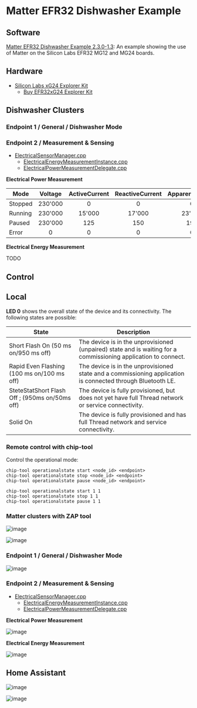 # Matter EFR32 Dishwasher Example

## Software

[Matter EFR32 Dishwasher Example 2.3.0-1.3](https://github.com/SiliconLabs/matter/tree/release_2.3.0-1.3/silabs_examples/dishwasher-app/silabs):
An example showing the use of Matter on the Silicon Labs EFR32 MG12 and MG24 boards.


## Hardware

 - [Silicon Labs xG24 Explorer Kit](https://www.silabs.com/development-tools/wireless/efr32xg24-explorer-kit?tab=overview)
   - [Buy EFR32xG24 Explorer Kit](https://www.digikey.com/en/product-highlight/s/silicon-laboratories/efr32xg24-explorer-kit)


## Dishwasher Clusters

### Endpoint 1 / General / Dishwasher Mode


### Endpoint 2 / Measurement & Sensing

 - [ElectricalSensorManager.cpp](https://github.com/SiliconLabs/matter_extension/blob/main/silabs_examples/dishwasher-app/silabs/src/ElectricalSensorManager.cpp)
   - [ElectricalEnergyMeasurementInstance.cpp](https://github.com/SiliconLabs/matter_extension/blob/main/silabs_examples/dishwasher-app/silabs/src/ElectricalEnergyMeasurementInstance.cpp)
   - [ElectricalPowerMeasurementDelegate.cpp](https://github.com/SiliconLabs/matter_extension/blob/main/silabs_examples/dishwasher-app/silabs/src/ElectricalPowerMeasurementDelegate.cpp)

**Electrical Power Measurement**

| **Mode** | **Voltage** | **ActiveCurrent** | **ReactiveCurrent** | **ApparentCurrent** | **ActivePower** | **ReactivePower** | **ApparentPower** | **RMSVoltage** | **RMSCurrent** | **RMSPower** | **Frequency** | **PowerFactor** | **NeutralCurrent** |
|----------|:-----------:|:-----------------:|:-------------------:|:-------------------:|:---------------:|:-----------------:|:-----------------:|:--------------:|:--------------:|:------------:|:-------------:|:---------------:|:------------------:|
| Stopped  |   230'000   |         0         |          0          |          0          |        0        |         0         |         0         |     120'000    |        0       |       0      |       50      |      98'00      |          0         |
| Running  |   230'000   |       15'000      |        17'000       |        23'000       |     1800'000    |      2040'000     |      3000'000     |     120'000    |     15'000     |   1800'000   |       50      |      92'00      |       15'000       |
| Paused   |   230'000   |        125        |         150         |         190         |      17'000     |       18'000      |       25'000      |     120'000    |       125      |    17'000    |       50      |      95'00      |         125        |
| Error    |      0      |         0         |          0          |          0          |        0        |         0         |         0         |        0       |        0       |       0      |       0       |        0        |          0         |


**Electrical Energy Measurement**

TODO

## Control

## Local

 **LED 0** shows the overall state of the device and its connectivity. The
 following states are possible:

| **State**                                      | **Description**                                                                                                |
|------------------------------------------------|----------------------------------------------------------------------------------------------------------------|
| Short Flash On (50 ms on/950 ms off)           | The device is in the unprovisioned (unpaired) state and is waiting for a commissioning application to connect. |
| Rapid Even Flashing (100 ms on/100 ms off)     | The device is in the unprovisioned state and a commissioning application is connected through Bluetooth LE.    |
| SteteStatShort Flash Off ; (950ms on/50ms off) | The device is fully provisioned, but does not yet have full Thread network or service connectivity.            |
| Solid On                                       | The device is fully provisioned and has full Thread network and service connectivity.                          |
            
### Remote control with chip-tool

Control the operational mode:


    chip-tool operationalstate start <node_id> <endpoint>
    chip-tool operationalstate stop <node_id> <endpoint>
    chip-tool operationalstate pause <node_id> <endpoint>

    chip-tool operationalstate start 1 1
    chip-tool operationalstate stop 1 1
    chip-tool operationalstate pause 1 1



### Matter clusters with ZAP tool

![image](https://github.com/user-attachments/assets/91689a56-b549-4383-ab43-7b34babe7b3d)


![image](https://github.com/user-attachments/assets/7014801c-1377-4b34-8d91-7d775419445a)

### Endpoint 1 / General / Dishwasher Mode
![image](https://github.com/user-attachments/assets/03ce8ee9-f420-4479-9f80-3029ddbe82f1)


### Endpoint 2 / Measurement & Sensing

 - [ElectricalSensorManager.cpp](https://github.com/SiliconLabs/matter_extension/blob/main/silabs_examples/dishwasher-app/silabs/src/ElectricalSensorManager.cpp)
   - [ElectricalEnergyMeasurementInstance.cpp](https://github.com/SiliconLabs/matter_extension/blob/main/silabs_examples/dishwasher-app/silabs/src/ElectricalEnergyMeasurementInstance.cpp)
   - [ElectricalPowerMeasurementDelegate.cpp](https://github.com/SiliconLabs/matter_extension/blob/main/silabs_examples/dishwasher-app/silabs/src/ElectricalPowerMeasurementDelegate.cpp)


**Electrical Power Measurement**

![image](https://github.com/user-attachments/assets/ddfbb224-b11e-4a1e-93b2-d57f4dfb1e53)

**Electrical Energy Measurement**

![image](https://github.com/user-attachments/assets/b4cb7019-05ec-4fe5-ab12-23983e34067d)

## Home Assistant

![image](https://github.com/user-attachments/assets/659f1688-8b3e-408a-a861-bf7d006f6044)

![image](https://github.com/user-attachments/assets/42361092-52d8-4ce0-b1d7-04949613785b)


